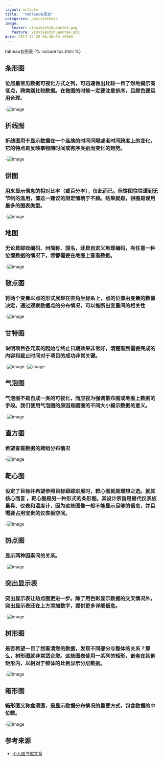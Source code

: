 ```yaml
---
layout: article
title:  "tableau各图表"
categories: postsinfovis
image:
   teaser: xinxikeshihuanote4.png
   feature: xinxikeshihuanote4.png
date: 2017-12-28 08:30:33 +0800
---
```

tableau各图表
{% include toc.html %}


## 条形图
### 位居最常见数据可视化方式之列，可迅速做出比较一目了然地揭示高低点，跨类别比较数据。在做图的时候一定要注意排序，且颜色要运用合理。
-![image](https://Wen-ha.github.io/images/tableautu1.png)
## 折线图
### 折线图用于显示数据在一个连续的时间间隔或者时间跨度上的变化，它的特点是反映事物随时间或有序类别而变化的趋势。
-![image](https://Wen-ha.github.io/images/tableautu2.png)
## 饼图
### 用来显示信息的相对比率（或百分率），仅此而已。但饼图往往遭到无节制的滥用，置这一建议的限定情境于不顾。结果就是，饼图是误用最多的图表类型。
-![image](https://Wen-ha.github.io/images/tableautu3.png)
## 地图
### 无论是邮政编码、州简称、国名，还是自定义地理编码，有任意一种位置数据的情况下，您都需要在地图上查看数据。
-![image](https://Wen-ha.github.io/images/tableautu4.png)
## 散点图
### 将两个变量以点的形式展现在直角坐标系上，点的位置由变量的数值决定，通过观察数据点的分布情况，可以推断出变量间的相关性
-![image](https://Wen-ha.github.io/images/tableautu5.png)
## 甘特图
### 说明项目各元素的起始与终止日期效果非常好，清楚看到需要完成的内容和截止时间对于项目的成功非常关键。
-![image](https://Wen-ha.github.io/images/tableautu6.png)
-![image](https://Wen-ha.github.io/images/tableautu7.png)
## 气泡图
### 气泡图不是自成一类的可视化，而应视为强调散布图或地图上数据的手段。我们使用气泡图的原因是圆圈的不同大小揭示数据的意义。
-![image](https://Wen-ha.github.io/images/tableautu8.png)
## 直方图
### 希望查看数据的跨组分布情况
-![image](https://Wen-ha.github.io/images/tableautu9.png)
## 靶心图
### 设定了目标并希望参照目标跟踪进展时，靶心图就是理想之选。就其核心而言 ，靶心图是另一种形式的条形图。其设计宗旨是替代仪表板量具、仪表和温度计，因为这些图像一般不能显示足够的信息，并且需要占用宝贵的仪表板空间。
-![image](https://Wen-ha.github.io/images/tableautu10.png)
## 热点图
### 显示两种因素间的关系。
-![image](https://Wen-ha.github.io/images/tableautu11.png)
## 突出显示表
### 突出显示表让热点图更进一步。除了用色彩显示数据的交叉情况外，突出显示表还在上方添加数字，提供更多详细信息。
-![image](https://Wen-ha.github.io/images/tableautu12.png)
## 树形图
### 是否希望一目了然看清您的数据，发现不同部分与整体的关系？那么，树形图就非常适合您。这些图表使用一系列的矩形，嵌套在其他矩形内，以相对于整体的比例显示分层数据。
-![image](https://Wen-ha.github.io/images/tableautu13.png)
## 箱形图
### 箱形图又称盒须图，是显示数据分布情况的重要方式，包含数据的中位数。
-![image](https://Wen-ha.github.io/images/tableautu14.png)

## 参考来源
 * [个人图书馆文章](http://www.360doc.com/content/18/0107/11/51775980_719785879.shtml)


